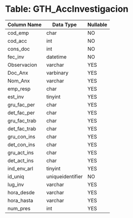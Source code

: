 # Table: GTH_AccInvestigacion

| Column Name | Data Type | Nullable |
|-------------|-----------|----------|
| cod_emp | char | NO |
| cod_acc | int | NO |
| cons_doc | int | NO |
| fec_inv | datetime | NO |
| Observacion | varchar | YES |
| Doc_Anx | varbinary | YES |
| Nom_Anx | varchar | YES |
| emp_resp | char | YES |
| est_inv | tinyint | YES |
| gru_fac_per | char | YES |
| det_fac_per | char | YES |
| gru_fac_trab | char | YES |
| det_fac_trab | char | YES |
| gru_con_ins | char | YES |
| det_con_ins | char | YES |
| gru_act_ins | char | YES |
| det_act_ins | char | YES |
| ind_env_arl | tinyint | YES |
| id_uniq | uniqueidentifier | NO |
| lug_inv | varchar | YES |
| hora_desde | varchar | YES |
| hora_hasta | varchar | YES |
| num_pres | int | YES |
